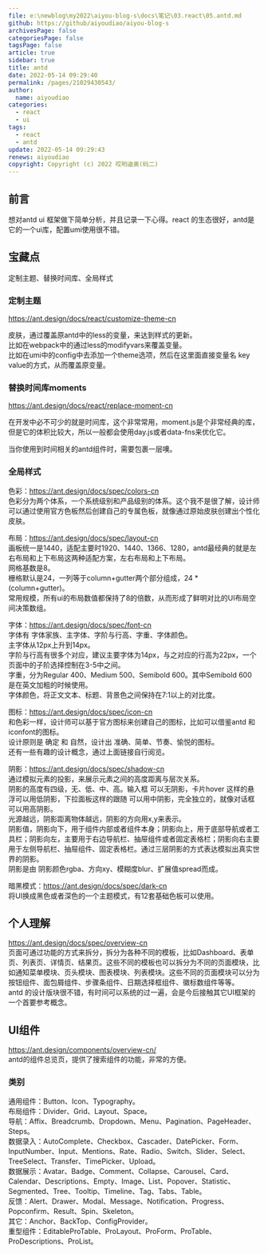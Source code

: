 ```yaml
---
file: e:\newblog\my2022\aiyou-blog-s\docs\笔记\03.react\05.antd.md
github: https://github/aiyoudiao/aiyou-blog-s
archivesPage: false
categoriesPage: false
tagsPage: false
article: true
sidebar: true
title: antd
date: 2022-05-14 09:29:40
permalink: /pages/21029430543/
author: 
  name: aiyoudiao
categories: 
  - react
  - ui
tags: 
  - react
  - antd
update: 2022-05-14 09:29:43
renews: aiyoudiao
copyright: Copyright (c) 2022 哎哟迪奥(码二)
---
```


## 前言

想对antd ui 框架做下简单分析，并且记录一下心得。react 的生态很好，antd是它的一个ui库，配置umi使用很不错。

<!-- more -->

## 宝藏点

定制主题、替换时间库、全局样式

### 定制主题

https://ant.design/docs/react/customize-theme-cn

皮肤，通过覆盖原antd中的less的变量，来达到样式的更新。  
比如在webpack中的通过less的modifyvars来覆盖变量。  
比如在umi中的config中去添加一个theme选项，然后在这里面直接变量名 key value的方式，从而覆盖原变量。

### 替换时间库moments

https://ant.design/docs/react/replace-moment-cn

在开发中必不可少的就是时间库，这个非常常用，moment.js是个非常经典的库，但是它的体积比较大，所以一般都会使用day.js或者data-fns来优化它。

当你使用到时间相关的antd组件时，需要包裹一层噢。

### 全局样式

色彩：https://ant.design/docs/spec/colors-cn  
色彩分为两个体系，一个系统级别和产品级别的体系。这个我不是很了解，设计师可以通过使用官方色板然后创建自己的专属色板，就像通过原始皮肤创建出个性化皮肤。

布局：https://ant.design/docs/spec/layout-cn  
画板统一是1440，适配主要时1920、1440、1366、1280，antd最经典的就是左右布局和上下布局这两种适配方案，左右布局和上下布局。  
网格基数是8。  
栅格默认是24，一列等于column+gutter两个部分组成，24 * (column+gutter)。  
常用规模，所有ui的布局数值都保持了8的倍数，从而形成了鲜明对比的UI布局空间决策数组。

字体：https://ant.design/docs/spec/font-cn  
字体有 字体家族、主字体、字阶与行高、字重、字体颜色。  
主字体从12px上升到14px。  
字阶与行高有很多个对应，建议主要字体为14px，与之对应的行高为22px，一个页面中的子阶选择控制在3-5中之间。  
字重，分为Regular 400、Medium 500、Semibold 600。其中Semibold 600 是在英文加粗的时候使用。  
字体颜色，将正文文本、标题、背景色之间保持在7:1以上的对比度。  

图标：https://ant.design/docs/spec/icon-cn  
和色彩一样，设计师可以基于官方图标来创建自己的图标，比如可以借鉴antd 和 iconfont的图标。  
设计原则是 确定 和 自然，设计出 准确、简单、节奏、愉悦的图标。  
还有一些有趣的设计概念，通过上面链接自行阅览。

阴影：https://ant.design/docs/spec/shadow-cn  
通过模拟元素的投影，来展示元素之间的高度距离与层次关系。  
阴影的高度有四级，无、低、中、高。输入框 可以无阴影，卡片hover 这样的悬浮可以用低阴影，下拉面板这样的跟随 可以用中阴影，完全独立的，就像对话框可以用高阴影。  
光源越远，阴影距离物体越远，阴影的方向用x,y来表示。  
阴影值，阴影向下，用于组件内部或者组件本身；阴影向上，用于底部导航或者工具栏；阴影向左，主要用于右边导航栏、抽屉组件或者固定表格栏；阴影向右主要用于左侧导航栏、抽屉组件、固定表格栏。通过三层阴影的方式表达模拟出真实世界的阴影。  
阴影是由 阴影颜色rgba、方向xy、模糊度blur、扩展值spread而成。

暗黑模式：https://ant.design/docs/spec/dark-cn  
将UI换成黑色或者深色的一个主题模式，有12套基础色板可以使用。

## 个人理解

https://ant.design/docs/spec/overview-cn  
页面可通过功能的方式来拆分，拆分为各种不同的模板，比如Dashboard、表单页、列表页、详情页、结果页。这些不同的模板也可以拆分为不同的页面模块，比如通知菜单模块、页头模块、图表模块、列表模块。这些不同的页面模块可以分为按钮组件、面包屑组件、步骤条组件、日期选择框组件、徽标数组件等等。  
antd 的设计版块很不错，有时间可以系统的过一遍，会是今后接触其它UI框架的一个首要参考概念。

## UI组件

https://ant.design/components/overview-cn/  
antd的组件总览页，提供了搜索组件的功能，非常的方便。  

### 类别

通用组件：Button、Icon、Typography。  
布局组件：Divider、Grid、Layout、Space。  
导航：Affix、Breadcrumb、Dropdown、Menu、Pagination、PageHeader、Steps。  
数据录入：AutoComplete、Checkbox、Cascader、DatePicker、Form、InputNumber、Input、Mentions、Rate、Radio、Switch、Slider、Select、TreeSelect、Transfer、TimePicker、Upload。  
数据展示：Avatar、Badge、Comment、Collapse、Carousel、Card、Calendar、Descriptions、Empty、Image、List、Popover、Statistic、Segmented、Tree、Tooltip、Timeline、Tag、Tabs、Table。  
反馈：Alert、Drawer、Modal、Message、Notification、Progress、Popconfirm、Result、Spin、Skeleton。  
其它：Anchor、BackTop、ConfigProvider。  
重型组件：EditableProTable、ProLayout、ProForm、ProTable、ProDescriptions、ProList。



